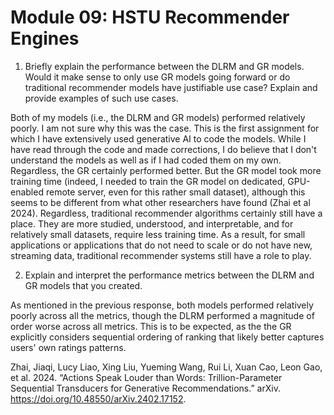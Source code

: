 # Module 09: HSTU Recommender Engines

1. Briefly explain the performance between the DLRM and GR models. Would it make sense to only use GR models going forward or do traditional recommender models have justifiable use case? Explain and provide examples of such use cases.

Both of my models (i.e., the DLRM and GR models) performed relatively poorly.  I am not sure why this was the case.  This is the first assignment for which I have extensively used generative AI to code the models.  While I have read through the code and made corrections, I do believe that I don't understand the models as well as if I had coded them on my own.  Regardless, the GR certainly performed better.  But the GR model took more training time (indeed, I needed to train the GR model on dedicated, GPU-enabled remote server, even for this rather small dataset), although this seems to be different from what other researchers have found (Zhai et al 2024).  Regardless, traditional recommender algorithms certainly still have a place. They are more studied, understood, and interpretable, and for relatively small datasets, require less training time. As a result, for small applications or applications that do not need to scale or do not have new, streaming data, traditional recommender systems still have a role to play.

2. Explain and interpret the performance metrics between the DLRM and GR models that you created.

As mentioned in the previous response, both models performed relatively poorly across all the metrics, though the DLRM performed a magnitude of order worse across all metrics. This is to be expected, as the the GR explicitly considers sequential ordering of ranking that likely better captures users' own ratings patterns. 

Zhai, Jiaqi, Lucy Liao, Xing Liu, Yueming Wang, Rui Li, Xuan Cao, Leon Gao, et al. 2024. “Actions Speak Louder than Words: Trillion-Parameter Sequential Transducers for Generative Recommendations.” arXiv. https://doi.org/10.48550/arXiv.2402.17152.